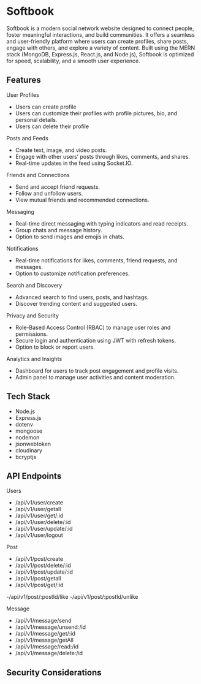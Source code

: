 # Softbook

Softbook is a modern social network website designed to connect people, foster meaningful interactions, and build communities. It offers a seamless and user-friendly platform where users can create profiles, share posts, engage with others, and explore a variety of content. Built using the MERN stack (MongoDB, Express.js, React.js, and Node.js), Softbook is optimized for speed, scalability, and a smooth user experience.

## Features

User Profiles

- Users can create profile
- Users can customize their profiles with profile pictures, bio, and personal details.
- Users can delete their profile

Posts and Feeds

- Create text, image, and video posts.
- Engage with other users’ posts through likes, comments, and shares.
- Real-time updates in the feed using Socket.IO.

Friends and Connections

- Send and accept friend requests.
- Follow and unfollow users.
- View mutual friends and recommended connections.

Messaging

- Real-time direct messaging with typing indicators and read receipts.
- Group chats and message history.
- Option to send images and emojis in chats.

Notifications

- Real-time notifications for likes, comments, friend requests, and messages.
- Option to customize notification preferences.

Search and Discovery

- Advanced search to find users, posts, and hashtags.
- Discover trending content and suggested users.

Privacy and Security

- Role-Based Access Control (RBAC) to manage user roles and permissions.
- Secure login and authentication using JWT with refresh tokens.
- Option to block or report users.

Analytics and Insights

- Dashboard for users to track post engagement and profile visits.
- Admin panel to manage user activities and content moderation.

## Tech Stack

- Node.js
- Express.js
- dotenv
- mongoose
- nodemon
- jsonwebtoken
- cloudinary
- bcryptjs

## API Endpoints

Users

- /api/v1/user/create
- /api/v1/user/getall
- /api/v1/user/get/:id
- /api/v1/user/delete/:id
- /api/v1/user/update/:id
- /api/v1/user/logout

Post

- /api/v1/post/create
- /api/v1/post/delete/:id
- /api/v1/post/update/:id
- /api/v1/post/getall
- /api/v1/post/get/:id

-/api/v1/post/:postId/like
-/api/v1/post/:postId/unlike

<!-- -/api/v1/post/:postId/comment/:commentId/like
-/api/v1/post/:postId/comment/:commentId/unlike

-/api/v1/post/:postId/comment (same for create and delete)
-/api/v1/post/:postId/comment/:commentId/reply (same for create and delete) -->

Message

- /api/v1/message/send
- /api/v1/message/unsend:/id
- /api/v1/message/get/:id
- /api/v1/message/getAll
- /api/v1/message/read:/id
- /api/v1/message/delete:/id

## Security Considerations
